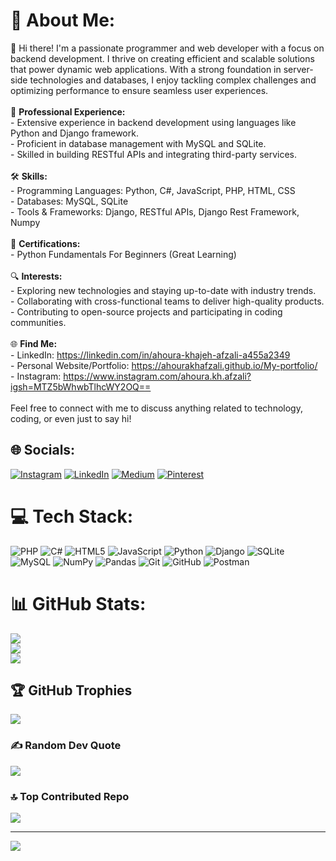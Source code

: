 # 💫 About Me:
👋 Hi there! I'm a passionate programmer and web developer with a focus on backend development. I thrive on creating efficient and scalable solutions that power dynamic web applications. With a strong foundation in server-side technologies and databases, I enjoy tackling complex challenges and optimizing performance to ensure seamless user experiences.<br><br>💼 **Professional Experience:**<br>- Extensive experience in backend development using languages like Python and Django framework.<br>- Proficient in database management with MySQL and SQLite.<br>- Skilled in building RESTful APIs and integrating third-party services.<br><br>🛠️ **Skills:**<br>- Programming Languages: Python, C#, JavaScript, PHP, HTML, CSS<br>- Databases: MySQL, SQLite<br>- Tools & Frameworks: Django, RESTful APIs, Django Rest Framework, Numpy<br><br>📜 **Certifications:**<br>- Python Fundamentals For Beginners (Great Learning)<br><br>🔍 **Interests:**<br>- Exploring new technologies and staying up-to-date with industry trends.<br>- Collaborating with cross-functional teams to deliver high-quality products.<br>- Contributing to open-source projects and participating in coding communities.<br><br>🌐 **Find Me:**<br>- LinkedIn: https://linkedin.com/in/ahoura-khajeh-afzali-a455a2349<br>- Personal Website/Portfolio: https://ahourakhafzali.github.io/My-portfolio/<br>- Instagram: https://www.instagram.com/ahoura.kh.afzali?igsh=MTZ5bWhwbTlhcWY2OQ==<br><br>Feel free to connect with me to discuss anything related to technology, coding, or even just to say hi! <br>


## 🌐 Socials:
[![Instagram](https://img.shields.io/badge/Instagram-%23E4405F.svg?logo=Instagram&logoColor=white)](https://instagram.com/ahoura.kh.afzali) [![LinkedIn](https://img.shields.io/badge/LinkedIn-%230077B5.svg?logo=linkedin&logoColor=white)](https://linkedin.com/in/ahoura-khajeh-afzali-a455a2349) [![Medium](https://img.shields.io/badge/Medium-12100E?logo=medium&logoColor=white)](https://medium.com/@Ahoura.Kh.Afzali) [![Pinterest](https://img.shields.io/badge/Pinterest-%23E60023.svg?logo=Pinterest&logoColor=white)](https://pinterest.com/Ahoura.kh) 

# 💻 Tech Stack:
![PHP](https://img.shields.io/badge/php-%23777BB4.svg?style=for-the-badge&logo=php&logoColor=white) ![C#](https://img.shields.io/badge/c%23-%23239120.svg?style=for-the-badge&logo=csharp&logoColor=white) ![HTML5](https://img.shields.io/badge/html5-%23E34F26.svg?style=for-the-badge&logo=html5&logoColor=white) ![JavaScript](https://img.shields.io/badge/javascript-%23323330.svg?style=for-the-badge&logo=javascript&logoColor=%23F7DF1E) ![Python](https://img.shields.io/badge/python-3670A0?style=for-the-badge&logo=python&logoColor=ffdd54) ![Django](https://img.shields.io/badge/django-%23092E20.svg?style=for-the-badge&logo=django&logoColor=white) ![SQLite](https://img.shields.io/badge/sqlite-%2307405e.svg?style=for-the-badge&logo=sqlite&logoColor=white) ![MySQL](https://img.shields.io/badge/mysql-4479A1.svg?style=for-the-badge&logo=mysql&logoColor=white) ![NumPy](https://img.shields.io/badge/numpy-%23013243.svg?style=for-the-badge&logo=numpy&logoColor=white) ![Pandas](https://img.shields.io/badge/pandas-%23150458.svg?style=for-the-badge&logo=pandas&logoColor=white) ![Git](https://img.shields.io/badge/git-%23F05033.svg?style=for-the-badge&logo=git&logoColor=white) ![GitHub](https://img.shields.io/badge/github-%23121011.svg?style=for-the-badge&logo=github&logoColor=white) ![Postman](https://img.shields.io/badge/Postman-FF6C37?style=for-the-badge&logo=postman&logoColor=white)
# 📊 GitHub Stats:
![](https://github-readme-stats.vercel.app/api?username=AhouraKhAfzali&theme=ambient_gradient&hide_border=true&include_all_commits=true&count_private=true)<br/>
![](https://github-readme-streak-stats.herokuapp.com/?user=AhouraKhAfzali&theme=ambient_gradient&hide_border=true)<br/>
![](https://github-readme-stats.vercel.app/api/top-langs/?username=AhouraKhAfzali&theme=ambient_gradient&hide_border=true&include_all_commits=true&count_private=true&layout=compact)

## 🏆 GitHub Trophies
![](https://github-profile-trophy.vercel.app/?username=AhouraKhAfzali&theme=ambient_gradient&no-frame=true&no-bg=false&margin-w=4)

### ✍️ Random Dev Quote
![](https://quotes-github-readme.vercel.app/api?type=vetical&theme=light)

### 🔝 Top Contributed Repo
![](https://github-contributor-stats.vercel.app/api?username=AhouraKhAfzali&limit=5&theme=ambient_gradient&combine_all_yearly_contributions=true)

---
[![](https://visitcount.itsvg.in/api?id=AhouraKhAfzali&icon=2&color=1)](https://visitcount.itsvg.in)

<!-- Proudly created with GPRM ( https://gprm.itsvg.in ) -->

